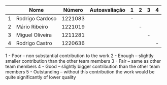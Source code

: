 |     | Nome            | Número  | Autoavaliação | 1   | 2   | 3   | 4   |
| --- | --------------- | ------- | ------------- | --- | --- | --- | --- |
| 1   | Rodrigo Cardoso | 1221083 |               | -   |     |     |     |
| 2   | Mário Ribeiro   | 1221019 |               |     | -   |     |     |
| 3   | Miguel Oliveira | 1211281 |               |     |     | -   |     |
| 4   | Rodrigo Castro  | 1220636 |               |     |     |     | -   |


1 - Poor – non substantial contribution to the work
2 - Enough – slightly smaller contribution than the other team members
3 - Fair – same as other team members
4 - Good – slightly bigger contribution than the other team members
5 - Outstanding – without this contribution the work would be quite significantly of lower quality